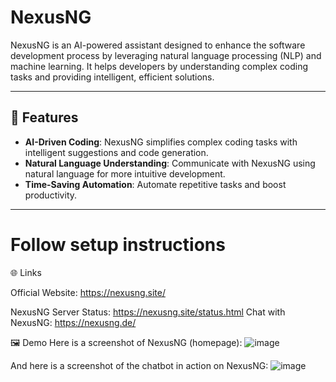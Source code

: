 # NexusNG  

NexusNG is an AI-powered assistant designed to enhance the software development process by leveraging natural language processing (NLP) and machine learning. It helps developers by understanding complex coding tasks and providing intelligent, efficient solutions.  

---

## 🚀 Features  

- **AI-Driven Coding**: NexusNG simplifies complex coding tasks with intelligent suggestions and code generation.  
- **Natural Language Understanding**: Communicate with NexusNG using natural language for more intuitive development.  
- **Time-Saving Automation**: Automate repetitive tasks and boost productivity.  

---
# Follow setup instructions
🌐 Links

Official Website: https://nexusng.site/

NexusNG Server Status: https://nexusng.site/status.html
Chat with NexusNG: https://nexusng.de/

🖼 Demo
Here is a screenshot of NexusNG (homepage): ![image](https://github.com/user-attachments/assets/ff006b31-c114-48fe-b2de-e482ef973cfa)




And here is a screenshot of the chatbot in action on NexusNG: ![image](https://github.com/user-attachments/assets/0a188bb1-1bd4-4653-a817-107dec0850b7)





